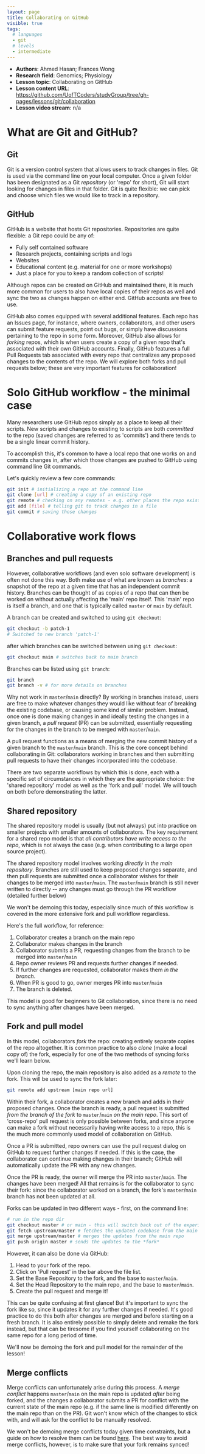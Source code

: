 ```yaml
---
layout: page
title: Collaborating on GitHub
visible: true
tags:
  # languages
  - git
  # levels
  - intermediate
---
```

<!-- change visible to true if you want it on the site -->
<!-- remove any tags listed above that are not relevant -->

 - **Authors**: Ahmed Hasan; Frances Wong
 - **Research field**: Genomics; Physiology
 - **Lesson topic**: Collaborating on GitHub
 - **Lesson content URL**: <https://github.com/UofTCoders/studyGroup/tree/gh-pages/lessons/git/collaboration>
 - **Lesson video stream**: n/a

# What are Git and GitHub?

## Git

Git is a version control system that allows users to track changes in files.
Git is used via the command line on your local computer. Once a given folder
has been designated as a Git _repository_ (or 'repo' for short), Git will start
looking for changes in files in that folder. Git is quite flexible: we can pick
and choose which files we would like to track in a repository. 

## GitHub

GitHub is a website that hosts Git repositories. Repositories are quite
flexible: a Git repo could be any of:

- Fully self contained software
- Research projects, containing scripts and logs
- Websites
- Educational content (e.g. material for one or more workshops)
- Just a place for you to keep a random collection of scripts!

Although repos can be created on GitHub and maintained there, it is much more
common for users to also have local copies of their repos as well and sync the
two as changes happen on either end. GitHub accounts are free to use.

GitHub also comes equipped with several additional features. Each repo has an
Issues page, for instance, where owners, collaborators, and other users can
submit feature requests, point out bugs, or simply have discussions pertaining
to the repo in some form. Moreover, GitHub also allows for _forking_ repos,
which is when users create a copy of a given repo that's associated with their
own GitHub accounts. Finally, GitHub features a full Pull Requests tab
associated with every repo that centralizes any proposed changes to the
contents of the repo.  We will explore both forks and pull requests below;
these are very important features for collaboration! 


# Solo GitHub workflow - the minimal case

Many researchers use GitHub repos simply as a place to keep all their scripts.
New scripts and changes to existing to scripts are both _committed_ to the repo
(saved changes are referred to as 'commits') and there tends to be a single
linear commit history. 

To accomplish this, it's common to have a local repo that one works on and
commits changes in, after which those changes are pushed to GitHub using
command line Git commands. 

Let's quickly review a few core commands:

```bash
git init # initializing a repo at the command line
git clone [url] # creating a copy of an existing repo
git remote # checking on any remotes - e.g. other places the repo exists, like GitHub
git add [file] # telling git to track changes in a file
git commit # saving those changes
```

# Collaborative work flows

## Branches and pull requests

However, collaborative workflows (and even solo software development) is often
not done this way. Both make use of what are known as _branches_: a snapshot of
the repo at a given time that has an independent commit history. Branches can
be thought of as copies of a repo that can then be worked on without actually
affecting the 'main' repo itself. This 'main' repo is itself a branch, and one
that is typically called `master` or `main` by default.

A branch can be created and switched to using `git checkout`:

```bash
git checkout -b patch-1
# Switched to new branch 'patch-1'
```

after which branches can be switched between using `git checkout`:

```bash
git checkout main # switches back to main branch
```

Branches can be listed using `git branch`:

```bash
git branch
git branch -v # for more details on branches
```

Why not work in `master`/`main` directly? By working in branches instead, users
are free to make whatever changes they would like without fear of breaking the
existing codebase, or causing some kind of similar problem. Instead, once one
is done making changes in and ideally testing the changes in a given branch, a
_pull request_ (PR) can be submitted, essentially requesting for the changes in the
branch to be merged with `master`/`main`.

A pull request functions as a means of merging the new commit history of a
given branch to the `master`/`main` branch. This is the core concept behind
collaborating in Git: collaborators working in branches and then submitting
pull requests to have their changes incorporated into the codebase. 

There are two separate workflows by which this is done, each with a specific
set of circumstances in which they are the appropriate choice: the 'shared
repository' model as well as the 'fork and pull' model. We will touch on both
before demonstrating the latter.

## Shared repository

The shared repository model is usually (but not always) put into practice on
smaller projects with smaller amounts of collaborators. The key requirement for
a shared repo model is that _all contributors have write access to the repo_,
which is not always the case (e.g. when contributing to a large open source
project). 

The shared repository model involves working _directly in the main repository_.
Branches are still used to keep proposed changes separate, and then pull
requests are submitted once a collaborator wishes for their changes to be
merged into `master`/`main`.  The `master`/`main` branch is still never written
to directly -- any changes must go through the PR workflow (detailed further below)

We won't be demoing this today, especially since much of this workflow is covered
in the more extensive fork and pull workflow regardless. 

Here's the full workflow, for reference:

1. Collaborator creates a branch on the main repo
2. Collaborator makes changes in the branch
3. Collaborator submits a PR, requesting changes from the branch to be merged into `master`/`main`
4. Repo owner reviews PR and requests further changes if needed.
5. If further changes are requested, collaborator makes them *in the branch*.
6. When PR is good to go, owner merges PR into `master`/`main`
7. The branch is deleted. 

This model is good for beginners to Git collaboration, since there is no need
to sync anything after changes have been merged. 

## Fork and pull model

In this model, collaborators _fork_ the repo: creating entirely separate copies of
the repo altogether. It is common practice to also _clone_ (make a local copy of)
the fork, especially for one of the two methods of syncing forks we'll learn below. 

Upon cloning the repo, the main repository is also added as a _remote_ to the fork.
This will be used to sync the fork later:

```bash
git remote add upstream [main repo url]
```

Within their fork, a collaborator creates a new branch and adds in their proposed changes.
Once the branch is ready, a pull request is submitted _from the branch of the fork_ to
`master`/`main` _on the main repo_. This sort of 'cross-repo' pull request is only possible
between forks, and since anyone can make a fork without necessarily having write access to a repo,
this is the much more commonly used model of collaboration on GitHub.

Once a PR is submitted, repo owners can use the pull request dialog on GitHub to
request further changes if needed. If this is the case, the collaborator can continue making
changes in their branch; GitHub will automatically update the PR with any new changes.

Once the PR is ready, the owner will merge the PR into `master`/`main`. The changes have been
merged! All that remains is for the collaborator to sync their fork: since the collaborator
worked on a branch, the fork's `master`/`main` branch has not been updated at all. 

Forks can be updated in two different ways - first, on the command line:

```bash
# run in the repo dir
git checkout master # or main - this will switch back out of the experimental branch
git fetch upstream/master # fetches the updated codebase from the main repo
git merge upstream/master # merges the updates from the main repo
git push origin master # sends the updates to the *fork* 
```

However, it can also be done via GitHub:

1. Head to your fork of the repo.
2. Click on 'Pull request' in the bar above the file list.
3. Set the Base Repository to the fork, and the base to `master`/`main`.
4. Set the Head Repository to the main repo, and the base to `master`/`main`. 
5. Create the pull request and merge it! 

This can be quite confusing at first glance! But it's important to sync the
fork like so, since it updates it for any further changes if needed. It's good
practice to do this both after changes are merged and before starting on a
fresh branch. It is also entirely possible to simply delete and remake the fork
instead, but that can be tiresome if you find yourself collaborating on the
same repo for a long period of time.

We'll now be demoing the fork and pull model for the remainder of the lesson!

## Merge conflicts

Merge conflicts can unfortunately arise during this process. A _merge conflict_
happens `master`/`main` on the main repo is updated *after* being forked, and
the changes a collaborator submits a PR for conflict with the current state of
the main repo (e.g. if the same line is modified differently on the main repo
than on the PR). Git won't know which of the changes to stick with, and will
ask for the conflict to be manually resolved.

We won't be demoing merge conflicts today given time constraints, but a guide
on how to resolve them can be found [here][merge-conf]. The best way to avoid
merge conflicts, however, is to make sure that your fork remains synced! 

[merge-conf]: https://docs.github.com/en/github/collaborating-with-issues-and-pull-requests/resolving-a-merge-conflict-on-github


